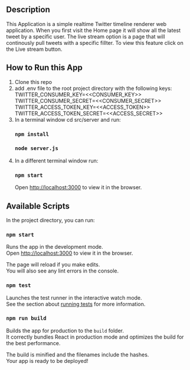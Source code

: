 ## Description

This Application is a simple realtime Twitter timeline renderer web application. When you first visit the Home page it will show all the latest tweet by a specific user. The live stream option is a page that will continously pull tweets with a specific fillter. To view this feature click on the Live stream button.

## How to Run this App

1. Clone this repo
2. add .env file to the root project directory with the following keys:
   TWITTER_CONSUMER_KEY=<<CONSUMER_KEY>>
   TWITTER_CONSUMER_SECRET=<<CONSUMER_SECRET>>
   TWITTER_ACCESS_TOKEN_KEY=<<ACCESS_TOKEN>>
   TWITTER_ACCESS_TOKEN_SECRET=<<ACCESS_SECRET>>
3. In a terminal window cd src/server and run:
   ### `npm install`
   ### `node server.js`
4. In a different terminal window run:
   ### `npm start`
   Open [http://localhost:3000](http://localhost:3000) to view it in the browser.

## Available Scripts

In the project directory, you can run:

### `npm start`

Runs the app in the development mode.<br>
Open [http://localhost:3000](http://localhost:3000) to view it in the browser.

The page will reload if you make edits.<br>
You will also see any lint errors in the console.

### `npm test`

Launches the test runner in the interactive watch mode.<br>
See the section about [running tests](#running-tests) for more information.

### `npm run build`

Builds the app for production to the `build` folder.<br>
It correctly bundles React in production mode and optimizes the build for the best performance.

The build is minified and the filenames include the hashes.<br>
Your app is ready to be deployed!
